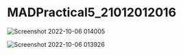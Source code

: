 # MADPractical5_21012012016
![Screenshot 2022-10-06 014005](https://user-images.githubusercontent.com/110770530/194754703-7c157b2f-fe4c-4eff-9db0-e108ca9e17ac.jpg)

![Screenshot 2022-10-06 013926](https://user-images.githubusercontent.com/110770530/194754708-8f00aae5-338c-4bbf-80c1-99264cb2d5a1.jpg)
